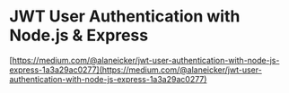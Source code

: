 # JWT User Authentication with Node.js & Express

[https://medium.com/@alaneicker/jwt-user-authentication-with-node-js-express-1a3a29ac0277](https://medium.com/@alaneicker/jwt-user-authentication-with-node-js-express-1a3a29ac0277)

